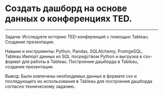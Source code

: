 # Создать дашборд на основе данных о конференциях TED.
*** 
Задача: Исследуете историю TED-конференций с помощью Tableau. Создание презентации.

Навыки и инструменты: Python, Pandas, SQLAlchemy, PostrgeSQL, Tableau Импорт данных из SQL посредством Python и выгрузка в csv-формат для работы в Tableau. Построение дашборда в Tableau, создание презентации.

Вывод: Были извлечены необходимых данных в формате csv и последующего их использования в Tableau для построения дашборда согласно техническому заданию.

